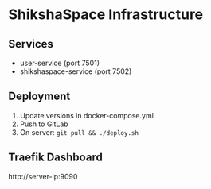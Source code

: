 # ShikshaSpace Infrastructure

## Services
- user-service (port 7501)
- shikshaspace-service (port 7502)

## Deployment
1. Update versions in docker-compose.yml
2. Push to GitLab
3. On server: `git pull && ./deploy.sh`

## Traefik Dashboard
http://server-ip:9090
